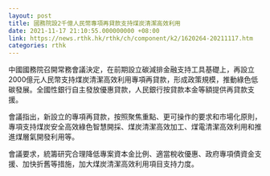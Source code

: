 ```yaml
---
layout: post
title: 國務院設2千億人民幣專項再貸款支持煤炭清潔高效利用
date: 2021-11-17 21:10:55.000000000 +08:00
link: https://news.rthk.hk/rthk/ch/component/k2/1620264-20211117.htm
categories: rthk
---
```


中國國務院召開常務會議決定，在前期設立碳減排金融支持工具基礎上，再設立2000億元人民幣支持煤炭清潔高效利用專項再貸款，形成政策規模，推動綠色低碳發展。全國性銀行自主發放優惠貸款，人民銀行按貸款本金等額提供再貸款支援。

會議指出，新設立的專項再貸款，按照聚焦重點、更可操作的要求和市場化原則，專項支持煤炭安全高效綠色智慧開採、煤炭清潔高效加工、煤電清潔高效利用和推進煤層氣開發利用等。

會議要求，統籌研究合理降低專案資本金比例、適當稅收優惠、政府專項債資金支援、加快折舊等措施，加大煤炭清潔高效利用項目支持力度。
